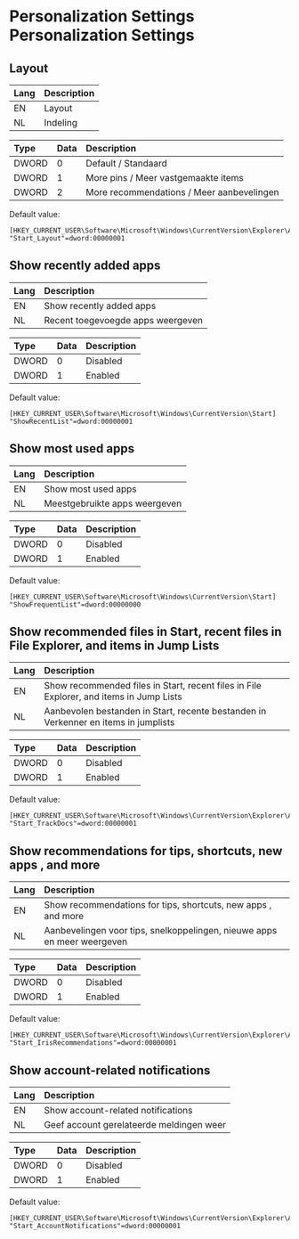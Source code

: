# Personalization Settings Personalization Settings

## Layout
| Lang | Description |
|:-----|:------------|
| EN | Layout |
| NL | Indeling |

| Type  | Data | Description                           |
|:------|:-----|:--------------------------------------|
| DWORD | 0    | Default / Standaard                   |
| DWORD | 1    | More pins / Meer vastgemaakte items   |
| DWORD | 2    | More recommendations / Meer aanbevelingen |

Default value:
```Registry
[HKEY_CURRENT_USER\Software\Microsoft\Windows\CurrentVersion\Explorer\Advanced]
"Start_Layout"=dword:00000001
```

## Show recently added apps
| Lang | Description |
|:-----|:------------|
| EN | Show recently added apps |
| NL | Recent toegevoegde apps weergeven |

| Type  | Data | Description |
|:------|:-----|:------------|
| DWORD | 0    | Disabled    |
| DWORD | 1    | Enabled     |

Default value:
```Registry
[HKEY_CURRENT_USER\Software\Microsoft\Windows\CurrentVersion\Start]
"ShowRecentList"=dword:00000001
```

## Show most used apps
| Lang | Description |
|:-----|:------------|
| EN | Show most used apps |
| NL | Meestgebruikte apps weergeven |

| Type  | Data | Description |
|:------|:-----|:------------|
| DWORD | 0    | Disabled    |
| DWORD | 1    | Enabled     |

Default value:
```Registry
[HKEY_CURRENT_USER\Software\Microsoft\Windows\CurrentVersion\Start]
"ShowFrequentList"=dword:00000000
```

## Show recommended files in Start, recent files in File Explorer, and items in Jump Lists
| Lang | Description |
|:-----|:------------|
| EN | Show recommended files in Start, recent files in File Explorer, and items in Jump Lists |
| NL | Aanbevolen bestanden in Start, recente bestanden in Verkenner en items in jumplists |

| Type  | Data | Description |
|:------|:-----|:------------|
| DWORD | 0    | Disabled    |
| DWORD | 1    | Enabled     |

Default value:
```Registry
[HKEY_CURRENT_USER\Software\Microsoft\Windows\CurrentVersion\Explorer\Advanced]
"Start_TrackDocs"=dword:00000001
```

## Show recommendations for tips, shortcuts, new apps , and more
| Lang | Description |
|:-----|:------------|
| EN | Show recommendations for tips, shortcuts, new apps , and more |
| NL | Aanbevelingen voor tips, snelkoppelingen, nieuwe apps en meer weergeven |

| Type  | Data | Description |
|:------|:-----|:------------|
| DWORD | 0    | Disabled    |
| DWORD | 1    | Enabled     |

Default value:
```Registry
[HKEY_CURRENT_USER\Software\Microsoft\Windows\CurrentVersion\Explorer\Advanced]
"Start_IrisRecommendations"=dword:00000001
```

## Show account-related notifications
| Lang | Description |
|:-----|:------------|
| EN | Show account-related notifications |
| NL | Geef account gerelateerde meldingen weer |

| Type  | Data | Description |
|:------|:-----|:------------|
| DWORD | 0    | Disabled    |
| DWORD | 1    | Enabled     |

Default value:
```Registry
[HKEY_CURRENT_USER\Software\Microsoft\Windows\CurrentVersion\Explorer\Advanced]
"Start_AccountNotifications"=dword:00000001
```
